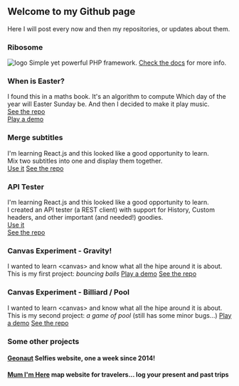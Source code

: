 ## Welcome to my Github page

Here I will post every now and then my repositories, or updates about them.

### Ribosome
![logo](https://i.imgur.com/xhDwTWD.png)
Simple yet powerful PHP framework. [Check the docs](https://nicojones.github.io/Ribosome) for more info.

### When is Easter?
I found this in a maths book. It's an algorithm to compute Which day of the year will Easter Sunday be. And then I decided to make it play music.  
[See the repo](https://github.com/nicojones/easter)  
[Play a demo](https://nicojones.github.io/easter/index.html) 

### Merge subtitles
I'm learning React.js and this looked like a good opportunity to learn.  
Mix two subtitles into one and display them together.  
[Use it](https://nicojones.github.io/subtitles/build/index_local.html)
[See the repo](https://github.com/nicojones/subtitles/)  

### API Tester
I'm learning React.js and this looked like a good opportunity to learn.  
I created an API tester (a REST client) with support for History, Custom headers, and other important (and needed!) goodies.  
[Use it](https://nicojones.github.io/api-tester/build/index.html)  
[See the repo](https://github.com/nicojones/api-tester/)  

### Canvas Experiment - Gravity!
I wanted to learn &lt;canvas&gt; and know what all the hipe around it is about. This is my first project: *bouncing balls* 
[Play a demo](https://nicojones.github.io/canvas-gravity/gravity.html)
[See the repo](https://github.com/nicojones/canvas-gravity)

### Canvas Experiment - Billiard / Pool
I wanted to learn &lt;canvas&gt; and know what all the hipe around it is about. This is my second project: *a game of pool* (still has some minor bugs...)
[Play a demo](https://nicojones.github.io/canvas-pool/index.html)
[See the repo](https://github.com/nicojones/canvas-pool)


### Some other projects
#### [Geonaut](https://geonaut.uk/) Selfies website, one a week since 2014!
#### [Mum I'm Here](https://mumimhere.com/) map website for travelers... log your present and past trips
